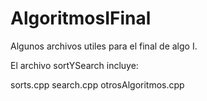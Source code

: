 # AlgoritmosIFinal
Algunos archivos utiles para el final de algo I.

El archivo sortYSearch incluye:

sorts.cpp
search.cpp
otrosAlgoritmos.cpp
